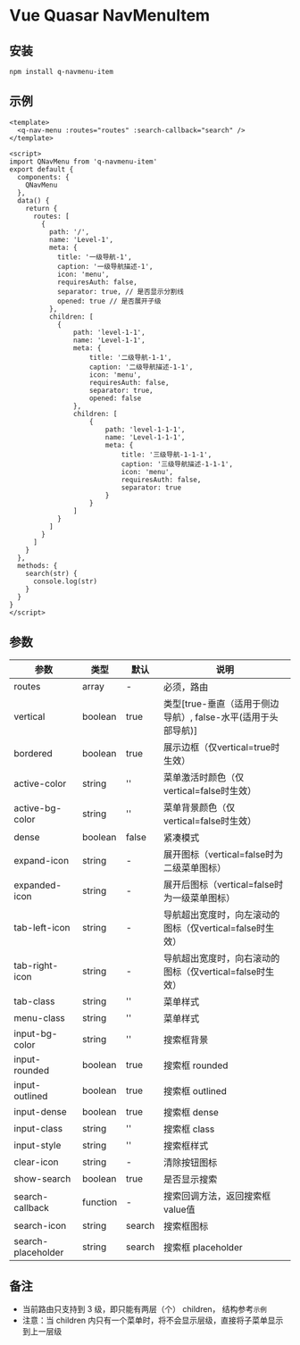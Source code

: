 # Vue Quasar NavMenuItem

## 安装

```shell
npm install q-navmenu-item
```

## 示例

```vue
<template>
  <q-nav-menu :routes="routes" :search-callback="search" />
</template>

<script>
import QNavMenu from 'q-navmenu-item'
export default {
  components: {
    QNavMenu
  },
  data() {
    return {
      routes: [
        {
          path: '/',
          name: 'Level-1',
          meta: {
            title: '一级导航-1',
            caption: '一级导航描述-1',
            icon: 'menu',
            requiresAuth: false,
            separator: true, // 是否显示分割线
            opened: true // 是否展开子级
          },
          children: [
            {
                path: 'level-1-1',
                name: 'Level-1-1',
                meta: {
                    title: '二级导航-1-1',
                    caption: '二级导航描述-1-1',
                    icon: 'menu',
                    requiresAuth: false,
                    separator: true,
                    opened: false
                },
                children: [
                    {
                        path: 'level-1-1-1',
                        name: 'Level-1-1-1',
                        meta: {
                            title: '三级导航-1-1-1',
                            caption: '三级导航描述-1-1-1',
                            icon: 'menu',
                            requiresAuth: false,
                            separator: true
                        }
                    }
                ]
            }
          ]
        }
      ]
    }
  },
  methods: {
    search(str) {
      console.log(str)
    }
  }
}
</script>
```

## 参数

| 参数                 | 类型     | 默认  | 说明                                       |
| -------------------- | -------- | ----- | ------------------------------------------ |
| routes               | array    | -     | 必须，路由                                 |
| vertical            | boolean   | true  | 类型[true-垂直（适用于侧边导航）, false-水平(适用于头部导航)] |
| bordered        | boolean  | true | 展示边框（仅vertical=true时生效） |
| active-color | string   | ''    | 菜单激活时颜色（仅vertical=false时生效） |
| active-bg-color | string | '' | 菜单背景颜色（仅vertical=false时生效） |
| dense | boolean | false | 紧凑模式 |
| expand-icon | string | - | 展开图标（vertical=false时为二级菜单图标） |
| expanded-icon | string | -      | 展开后图标（vertical=false时为一级菜单图标） |
| tab-left-icon | string | - | 导航超出宽度时，向左滚动的图标（仅vertical=false时生效） |
| tab-right-icon | string | - | 导航超出宽度时，向右滚动的图标（仅vertical=false时生效） |
| tab-class | string | '' | 菜单样式 |
| menu-class | string | '' | 菜单样式 |
| input-bg-color       | string   | '' | 搜索框背景                                 |
| input-rounded        | boolean  | true  | 搜索框 rounded                             |
| input-outlined       | boolean  | true  | 搜索框 outlined                            |
| input-dense          | boolean  | true  | 搜索框 dense                               |
| input-class | string   | ''    | 搜索框 class                 |
| input-style | string | '' | 搜索框样式 |
| clear-icon | string | - | 清除按钮图标 |
| show-search          | boolean  | true  | 是否显示搜索                               |
| search-callback      | function | -     | 搜索回调方法，返回搜索框value值            |
| search-icon | string | search | 搜索框图标 |
| search-placeholder | string | search | 搜索框 placeholder |

## 备注

* 当前路由只支持到 3 级，即只能有两层（个） children， 结构参考`示例`
* 注意：当 children 内只有一个菜单时，将不会显示层级，直接将子菜单显示到上一层级
